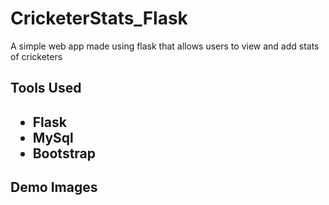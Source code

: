 # CricketerStats_Flask

<p>A simple web app made using flask that allows users to view and add stats of cricketers</p>

<h2>Tools Used<h2>
<ul>
  <li>Flask</li>
  <li>MySql</li>
  <li>Bootstrap</li>
</ul>

<h2>Demo Images</h2>
